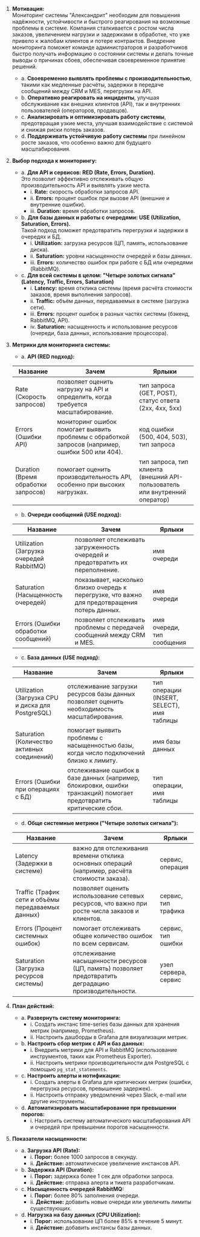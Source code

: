 1. **Мотивация:**  
   Мониторинг системы "Александрит" необходим для повышения надёжности, устойчивости и быстрого реагирования на возможные проблемы в системе. Компания сталкивается с ростом числа заказов, увеличением нагрузки и задержками в обработке, что уже привело к жалобам клиентов и потере контрактов. Внедрение мониторинга поможет команде администраторов и разработчиков быстро получать информацию о состоянии системы и делать точные выводы о причинах сбоев, обеспечивая своевременное принятие решений.
   - a. **Своевременно выявлять проблемы с производительностью**, такими как медленные расчёты, задержки в передаче сообщений между CRM и MES, перегрузки на API.<br>
   - b. **Оперативно реагировать на инциденты**, улучшая обслуживание как внешних клиентов (API), так и внутренних пользователей (операторов, продавцов).<br>
   - c. **Анализировать и оптимизировать работу системы**, предотвращая узкие места, улучшая взаимодействие с системой и снижая риски потерь заказов.<br>
   - d. **Поддерживать устойчивую работу системы** при линейном росте заказов, что особенно важно для будущего масштабирования.<br>

2. **Выбор подхода к мониторингу:**<br>
   - a. **Для API и сервисов: RED (Rate, Errors, Duration).**  
   Это позволит эффективно отслеживать общую производительность API и выявлять узкие места.<br>
     - i. **Rate:** скорость обработки запросов API.<br>
     - ii. **Errors:** процент ошибок при вызове API (внешние и внутренние ошибки).<br>
     - iii. **Duration:** время обработки запросов.<br>
   - b. **Для базы данных и работы с очередями: USE (Utilization, Saturation, Errors).**  
   Такой подход поможет предотвратить перегрузки и задержки в очередях и БД.<br>
     - i. **Utilization:** загрузка ресурсов (ЦП, память, использование диска).<br>
     - ii. **Saturation:** уровни насыщенности очередей и базы данных.<br>
     - iii. **Errors:** количество ошибок при работе с БД или очередями (RabbitMQ).<br>
   - c. **Для всей системы в целом: "Четыре золотых сигнала" (Latency, Traffic, Errors, Saturation)**<br>
     - i. **Latency:** время отклика системы (время расчёта стоимости заказов, время выполнения запросов).<br>
     - ii. **Traffic:** объём данных, передаваемых в системе (загрузка сети).<br>
     - iii. **Errors:** процент ошибок в разных частях системы (бэкенд, RabbitMQ, API).<br>
     - iv. **Saturation:** насыщенность и использование ресурсов (очереди, база данных, использование процессора).<br>

3. **Метрики для мониторинга системы:**<br>
   - a. **API (RED подход):**<br>

   | Название                     | Зачем                                                                 | Ярлыки                                         |
      |------------------------------|----------------------------------------------------------------------|-----------------------------------------------|
   | Rate (Скорость запросов)     | позволяет оценить нагрузку на API и определить, когда требуется масштабирование. | тип запроса (GET, POST), статус ответа (2xx, 4xx, 5xx) |
   | Errors (Ошибки API)          | мониторинг ошибок помогает выявить проблемы с обработкой запросов (например, ошибки 500 или 404). | код ошибки (500, 404, 503), тип запроса       |
   | Duration (Время обработки запросов) | помогает оценить производительность API, особенно при высоких нагрузках.        | тип запроса, тип клиента (внешний API-пользователь или внутренний оператор) |

   - b. **Очереди сообщений (USE подход):**<br>

   | Название                          | Зачем                                                                 | Ярлыки                |
      |-----------------------------------|----------------------------------------------------------------------|-----------------------|
   | Utilization (Загрузка очередей RabbitMQ) | позволяет отслеживать загруженность очередей и предотвратить их переполнение. | имя очереди          |
   | Saturation (Насыщенность очередей)| показывает, насколько близко очередь к перегрузке, что важно для предотвращения потерь данных. | имя очереди          |
   | Errors (Ошибки обработки сообщений) | позволяет отслеживать проблемы с передачей сообщений между CRM и MES. | имя очереди, тип сообщения |

   - c. **База данных (USE подход):**<br>

   | Название                                   | Зачем                                                                                     | Ярлыки                                  |
      |-------------------------------------------|------------------------------------------------------------------------------------------|-----------------------------------------|
   | Utilization (Загрузка CPU и диска для PostgreSQL) | отслеживание загрузки ресурсов базы данных позволяет оценить необходимость масштабирования. | тип операции (INSERT, SELECT), имя таблицы |
   | Saturation (Количество активных соединений)| помогает выявить проблемы с насыщенностью базы, когда число подключений близко к лимиту.   | имя базы данных                         |
   | Errors (Ошибки при операциях с БД)        | отслеживание ошибок в базе данных (например, блокировки, ошибки транзакций) помогает предотвратить критические сбои. | тип операции, имя таблицы              |

   - d. **Обще системные метрики ("Четыре золотых сигнала"):**<br>

   | Название                        | Зачем                                                                                     | Ярлыки                |
      |---------------------------------|------------------------------------------------------------------------------------------|-----------------------|
   | Latency (Задержки в системе)    | важно для отслеживания времени отклика основных операций (например, расчёта стоимости заказа). | сервис, операция     |
   | Traffic (Трафик сети и объёмы передаваемых данных) | позволяет оценить использование сетевых ресурсов, что важно при росте числа заказов и клиентов. | сервис, тип трафика  |
   | Errors (Процент системных ошибок) | помогает отслеживать общее количество ошибок по всем сервисам.                            | сервис, тип ошибки   |
   | Saturation (Загрузка ресурсов системы) | отслеживание насыщенности ресурсов (ЦП, память) позволяет предотвратить деградацию производительности. | узел сервера, сервис |

4. **План действий:**<br>
   - a. **Развернуть систему мониторинга:**<br>
     - i. Создать инстанс time-series базы данных для хранения метрик (например, Prometheus).<br>
     - ii. Настроить дашборды в Grafana для визуализации метрик.<br>
   - b. **Настроить сбор метрик с API и баз данных:**<br>
     - i. Внедрить метрики для API и RabbitMQ (использование инструментов, таких как Prometheus Exporter).<br>
     - ii. Настроить метрики производительности для PostgreSQL с помощью `pg_stat_statements`.<br>
   - c. **Настроить алерты и нотификации:**<br>
     - i. Создать алерты в Grafana для критических метрик (ошибки, перегрузка ресурсов, превышение задержек).<br>
     - ii. Настроить отправку уведомлений через Slack, e-mail или другие инструменты.<br>
   - d. **Автоматизировать масштабирование при превышении порогов:**<br>
     - i. Настроить систему автоматического масштабирования API и очередей при превышении порогов насыщенности.<br>

5. **Показатели насыщенности:**<br>
   - a. **Загрузка API (Rate):**<br>
      - i. **Порог:** более 1000 запросов в секунду.<br>
      - ii. **Действие:** автоматическое увеличение инстансов API.<br>
   - b. **Задержка API (Duration):**<br>
      - i. **Порог:** задержка более 1 сек для обработки запроса.<br>
      - ii. **Действие:** отправка алерта и тикета разработчикам.<br>
   - c. **Насыщенность очередей RabbitMQ:**<br>
      - i. **Порог:** более 80% заполнения очереди.<br>
      - ii. **Действие:** добавить новые очереди или увеличить лимиты существующих.<br>
   - d. **Нагрузка на базу данных (CPU Utilization):**<br>
      - i. **Порог:** использование ЦП более 85% в течение 5 минут.<br>
      - ii. **Действие:** добавить инстансы базы данных.<br>
